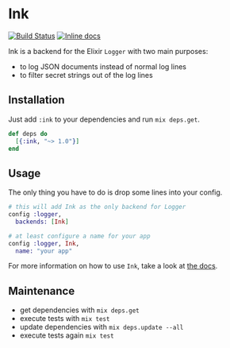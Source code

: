 # Ink

[![Build Status](https://travis-ci.org/ivx/ink.svg?branch=master)](https://travis-ci.org/ivx/ink)
[![Inline docs](http://inch-ci.org/github/ivx/ink.svg)](http://inch-ci.org/github/ivx/ink)

Ink is a backend for the Elixir `Logger` with two main purposes:

- to log JSON documents instead of normal log lines
- to filter secret strings out of the log lines

## Installation

Just add `:ink` to your dependencies and run `mix deps.get`.

```elixir
def deps do
  [{:ink, "~> 1.0"}]
end
```

## Usage

The only thing you have to do is drop some lines into your config.

```elixir
# this will add Ink as the only backend for Logger
config :logger,
  backends: [Ink]

# at least configure a name for your app
config :logger, Ink,
  name: "your app"
```

For more information on how to use `Ink`, take a look
at [the docs](https://hexdocs.pm/ink/Ink.html).

## Maintenance

- get dependencies with `mix deps.get`
- execute tests with `mix test`
- update dependencies with `mix deps.update --all`
- execute tests again `mix test`
